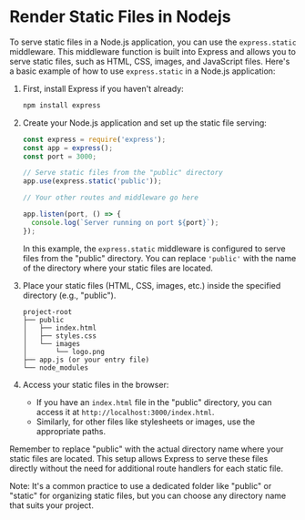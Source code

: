 # Render Static Files in Nodejs
To serve static files in a Node.js application, you can use the `express.static` middleware. This middleware function is built into Express and allows you to serve static files, such as HTML, CSS, images, and JavaScript files. Here's a basic example of how to use `express.static` in a Node.js application:

1. First, install Express if you haven't already:

   ```bash
   npm install express
   ```

2. Create your Node.js application and set up the static file serving:

   ```javascript
   const express = require('express');
   const app = express();
   const port = 3000;

   // Serve static files from the "public" directory
   app.use(express.static('public'));

   // Your other routes and middleware go here

   app.listen(port, () => {
     console.log(`Server running on port ${port}`);
   });
   ```

   In this example, the `express.static` middleware is configured to serve files from the "public" directory. You can replace `'public'` with the name of the directory where your static files are located.

3. Place your static files (HTML, CSS, images, etc.) inside the specified directory (e.g., "public").

   ```plaintext
   project-root
   ├── public
   │   ├── index.html
   │   ├── styles.css
   │   └── images
   │       └── logo.png
   ├── app.js (or your entry file)
   └── node_modules
   ```

4. Access your static files in the browser:

   - If you have an `index.html` file in the "public" directory, you can access it at `http://localhost:3000/index.html`.
   - Similarly, for other files like stylesheets or images, use the appropriate paths.

Remember to replace "public" with the actual directory name where your static files are located. This setup allows Express to serve these files directly without the need for additional route handlers for each static file.

Note: It's a common practice to use a dedicated folder like "public" or "static" for organizing static files, but you can choose any directory name that suits your project.
